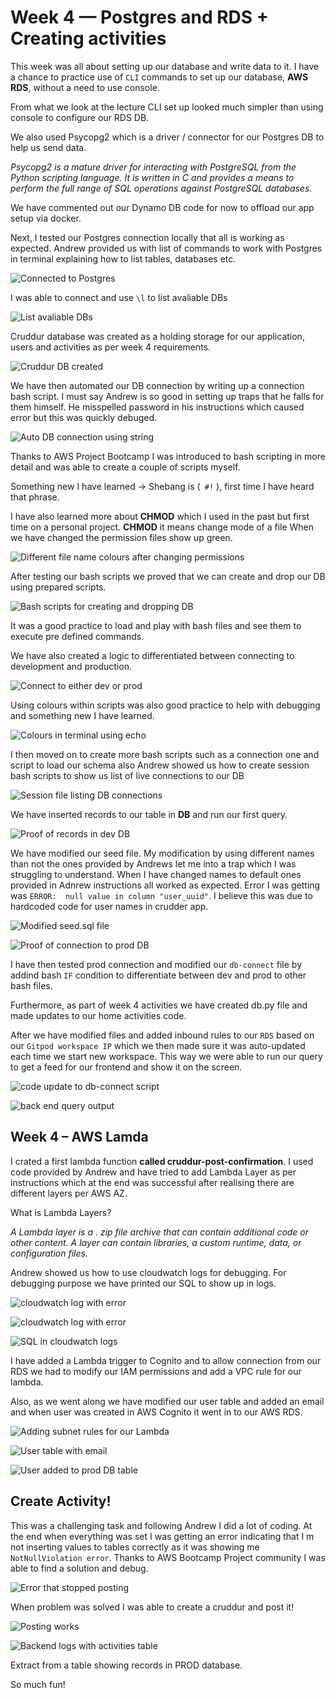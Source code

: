 # Week 4 — Postgres and RDS + Creating activities

This week was all about setting up our database and write data to it. I have a chance to practice use of `CLI` commands to set up our database, **AWS RDS**, without a need to use console. 

From what we look at the lecture CLI set up looked much simpler than using console to configure our RDS DB.

We also used Psycopg2 which is a driver / connector for our Postgres DB to help us send data.

*Psycopg2 is a mature driver for interacting with PostgreSQL from the Python scripting language. It is written in C and provides a means to perform the full range of SQL operations against PostgreSQL databases.*

We have commented out our Dynamo DB code for now to offload our app setup via docker.

Next, I tested our Postgres connection locally that all is working as expected. Andrew provided us with list of commands to work with Postgres in terminal explaining how to list tables, databases etc.

![Connected to Postgres](https://github.com/bloch-code/aws-bootcamp-cruddur-2023/blob/main/_docs/assets/week%204/connected_to_postgres.PNG)

I was able to connect and use `\l` to list avaliable DBs

![List avaliable DBs](https://github.com/bloch-code/aws-bootcamp-cruddur-2023/blob/main/_docs/assets/week%204/list_of_dbs.PNG)

Cruddur database was created as a holding storage for our application, users and activities as per week 4 requirements.

![Cruddur DB created](https://github.com/bloch-code/aws-bootcamp-cruddur-2023/blob/main/_docs/assets/week%204/cruddur_db_created.PNG)

We have then automated our DB connection by writing up a connection bash script.
I must say Andrew is so good in setting up traps that he falls for them himself. He misspelled password in his instructions which caused error but this was quickly debuged.

![Auto DB connection using string](https://github.com/bloch-code/aws-bootcamp-cruddur-2023/blob/main/_docs/assets/week%204/connected_using_string_witout_typing_password.PNG)

Thanks to AWS Project Bootcamp I was introduced to bash scripting in more detail and was able to create a couple of scripts myself. 

Something new I have learned -> Shebang is (` #!` ), first time I have heard that phrase.

I have also learned more about **CHMOD** which I used in the past but first time on a personal project. **CHMOD** it means change mode of a file
When we have changed the permission files show up green.

![Different file name colours after changing permissions](https://github.com/bloch-code/aws-bootcamp-cruddur-2023/blob/main/_docs/assets/week%204/permision_changed_for_bin_db_files.PNG)

After testing our bash scripts we proved that we can create and drop our DB using prepared scripts.	

![Bash scripts for creating and dropping DB](https://github.com/bloch-code/aws-bootcamp-cruddur-2023/blob/main/_docs/assets/week%204/drop_and_create_db.PNG)

It was a good practice to load and play with bash files and see them to execute pre defined commands. 

We have also created a logic to differentiated between connecting to development and production. 

![Connect to either dev or prod](https://github.com/bloch-code/aws-bootcamp-cruddur-2023/blob/main/_docs/assets/week%204/prod_vs_dev_connections_schema_load.PNG)

Using colours within scripts was also good practice to help with debugging and something new I have learned. 

![Colours in terminal using echo](https://github.com/bloch-code/aws-bootcamp-cruddur-2023/blob/main/_docs/assets/week%204/colour_in_echo.PNG)

I then moved on to create more bash scripts such as a connection one and script to load our schema also Andrew showed us how to create session bash scripts to show us list of live connections to our DB

![Session file listing DB connections](https://github.com/bloch-code/aws-bootcamp-cruddur-2023/blob/main/_docs/assets/week%204/created_sessions_file.PNG)


We have inserted records to our table in **DB** and run our first query.

![Proof of records in dev DB](https://github.com/bloch-code/aws-bootcamp-cruddur-2023/blob/main/_docs/assets/week%204/records_in_the_table.PNG)

We have modified our seed file. My modification by using different names than not the ones provided by Andrews let me into a trap which I was struggling to understand. 
When I have changed names to default ones provided in Adnrew instructions all worked as expected. 
Error I was getting was `ERROR:  null value in column "user_uuid"`. I believe this was due to hardcoded code for user names in crudder app.


![Modified seed.sql file](https://github.com/bloch-code/aws-bootcamp-cruddur-2023/blob/main/_docs/assets/week%204/modified_seed_sql.PNG)

![Proof of connection to prod DB](https://github.com/bloch-code/aws-bootcamp-cruddur-2023/blob/main/_docs/assets/week%204/connected_to_prod_db.PNG)


I have then tested prod connection and modified our `db-connect` file by addind bash `IF` condition to differentiate between dev and prod to other bash files.

Furthermore, as part of week 4 activities we have created db.py file and made updates to our home activities code.

After we have modified files and added inbound rules to our `RDS` based on our `Gitpod workspace IP` which we then made sure it was auto-updated each time we start new workspace. 
This way we were able to run our query to get a feed for our frontend and show it on the screen.

![code update to db-connect script](https://github.com/bloch-code/aws-bootcamp-cruddur-2023/blob/main/_docs/assets/week%204/updated_to_db_connect.PNG)

![back end query output](https://github.com/bloch-code/aws-bootcamp-cruddur-2023/blob/main/_docs/assets/week%204/first_query_and_seed_imported_post.PNG)

## Week 4 – AWS Lamda

I crated a first lambda function **called cruddur-post-confirmation**. 
I used code provided by Andrew and have tried to add Lambda Layer as per instructions which at the end was successful after realising there are different layers per AWS AZ.

What is Lambda Layers?

*A Lambda layer is a . zip file archive that can contain additional code or other content. A layer can contain libraries, a custom runtime, data, or configuration files.*

Andrew showed us how to use cloudwatch logs for debugging. For debugging purpose we have printed our SQL to show up in logs.

![cloudwatch log with error](https://github.com/bloch-code/aws-bootcamp-cruddur-2023/blob/main/_docs/assets/week%204/cloudwatch_lambda_log.PNG)

![cloudwatch log with error](https://github.com/bloch-code/aws-bootcamp-cruddur-2023/blob/main/_docs/assets/week%204/lambda_code_changed_error_for_postsqldb.PNG)

![SQL in cloudwatch logs](https://github.com/bloch-code/aws-bootcamp-cruddur-2023/blob/main/_docs/assets/week%204/query%20in%20the%20cloudwatchlogs.PNG)


I have added a Lambda trigger to Cognito and to allow connection from our RDS we had to modify our IAM permissions and add a VPC rule for our lambda. 

Also, as we went along we have modified our user table and added an email and when user was created in AWS Cognito it went in to our AWS RDS.

![Adding subnet rules for our Lambda](https://github.com/bloch-code/aws-bootcamp-cruddur-2023/blob/main/_docs/assets/week%204/new_lambda_permision_and_vpc.PNG)

![User table with email](https://github.com/bloch-code/aws-bootcamp-cruddur-2023/blob/main/_docs/assets/week%204/email_in_users_table.PNG)

![User added to prod DB table](https://github.com/bloch-code/aws-bootcamp-cruddur-2023/blob/main/_docs/assets/week%204/user_in_db.PNG)

## Create Activity!

This was a challenging task and following Andrew I did a lot of coding. At the end when everything was set I was getting an error indicating that I m not inserting values to tables correctly as it was showing me `NotNullViolation error`. 
Thanks to AWS Bootcamp Project community I was able to find a solution and debug.

![Error that stopped posting](https://github.com/bloch-code/aws-bootcamp-cruddur-2023/blob/main/_docs/assets/week%204/error_while_trying_to_post.PNG)

When problem was solved I was able to create a cruddur and post it!

![Posting works](https://github.com/bloch-code/aws-bootcamp-cruddur-2023/blob/main/_docs/assets/week%204/posting_activities_works.PNG)

![Backend logs with activities table](https://github.com/bloch-code/aws-bootcamp-cruddur-2023/blob/main/_docs/assets/week%204/backend_logs_after_posting_activities.PNG)

Extract from a table showing records in PROD database.

So much fun!
